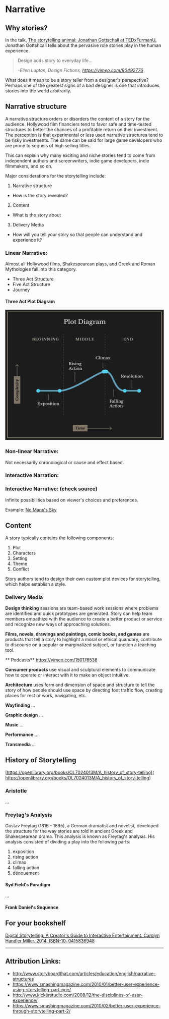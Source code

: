 # Narrative


## Why stories?
In the talk, [The storytelling animal: Jonathan Gottschall at TEDxFurmanU](https://www.youtube.com/watch?v=Vhd0XdedLpY), Jonathan Gottshcall tells about the pervasive role stories play in the human experience.


>Design adds story to everyday life...
>
>*-Ellen Lupton, Design Fictions, https://vimeo.com/90492776*

What does it mean to be a story teller from a designer's perspective? Perhaps one of the greatest signs of a bad designer is one that introduces stories into the world arbitrarily.

## Narrative structure
A narrative structure orders or disorders the content of a story for the audience. Hollywood film financiers tend to favor safe and time-tested structures to better the chances of a profitable return on their investment. The perception is that experimental or less used narrative structures tend to be risky investments. The same can be said for large game developers who are prone to sequels of high selling titles.

This can explain why many exciting and niche stories tend to come from independent authors and screenwriters, indie game developers, indie filmmakers, and so on.

Major considerations for the storytelling include:

1. Narrative structure
  - How is the story revealed? 
2. Content
  - What is the story about
3. Delivery Media
  -  How will you tell your story so that people can understand and experience it?

### Linear Narrative:
Almost all Hollywood films, Shakespearean plays, and Greek and Roman Mythologies fall into this category.

- Three Act Structure
- Five Act Structure
- Journey

#### Three Act Plot Diagram

![](plot_diagram_reverse2.png)

### Non-linear Narrative:
Not necessarily chronological or cause and effect based.

### Interactive Narration:

### Interactive Narrative: (check source)
Infinite possibilities based on viewer's choices and preferences.

Example: [No Mans's Sky](http://www.no-mans-sky.com/about/)

## Content
A story typically contains the following components:

1. Plot
2. Characters
3. Setting
4. Theme
5. Conflict

Story authors tend to design their own custom plot devices for storytelling, which helps establish a style. 

### Delivery Media

**Design thinking** sessions are team-based work sessions where problems are identified and quick prototypes are generated. Story can help team members empathize with the audience to create a better product or service and recognize new ways of approaching solutions.

**Films, novels, drawings and paintings, comic books, and games** are products that tell a story to highlight a moral or ethical quandary, contribute to discourse on a popular or marginalized subject, or function a teaching tool. 

** Podcasts**
https://vimeo.com/150176538

**Consumer products** use visual and sculptural elements to communicate how to operate or interact with it to make an object intuitive.

**Architecture** uses form and dimension of space and structure to tell the story of how people should use space by directing foot traffic flow, creating places for rest or work, navigating, etc.

**Wayfinding** ...

**Graphic design** ...

**Music** ...

**Performance** ...

**Transmedia** ...

## History of Storytelling
[https://openlibrary.org/books/OL7024013M/A_history_of_story-telling]( https://openlibrary.org/books/OL7024013M/A_history_of_story-telling)

### Aristotle
...

### Freytag's Analysis

Gustav Freytag (1816 - 1895), a German dramatist and novelist, developed the structure for the way stories are told in ancient Greek and Shakespearean drama. This analysis is known as Freytag's analysis. His analysis consisted of dividing a play into the following parts:

1. exposition
2. rising action
3. climax
4. falling action
5. dénouement

#### Syd Field's Paradigm
...

#### Frank Daniel's Sequence


## For your bookshelf
[Digital Storytelling: A Creator's Guide to Interactive Entertainment. Carolyn Handler Miller. 2014. ISBN-10: 0415836948](http://www.amazon.com/Digital-Storytelling-creators-interactive-entertainment/dp/0415836948)


---


## Attribution Links:
- http://www.storyboardthat.com/articles/education/english/narrative-structures
- https://www.smashingmagazine.com/2010/01/better-user-experience-using-storytelling-part-one/
- http://www.kickerstudio.com/2008/12/the-disciplines-of-user-experience/
- https://www.smashingmagazine.com/2010/02/better-user-experience-through-storytelling-part-2/